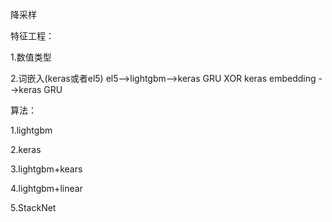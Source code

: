 降采样

特征工程：

1.数值类型 

2.词嵌入(keras或者el5)  el5-->lightgbm-->keras GRU  XOR  keras embedding -->keras GRU

算法：

1.lightgbm 

2.keras 

3.lightgbm+kears 

4.lightgbm+linear 

5.StackNet

